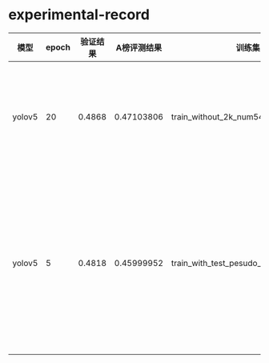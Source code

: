 # experimental-record
|模型|epoch|验证结果|A榜评测结果|训练集|验证集|策略|备注|
|---|------|-------|----------|------|-----|----|---|
|yolov5|20|0.4868|0.47103806|train_without_2k_num5428|val_num1200|2k图存在于验证集中而不出现在训练集|img_size train 1024 val 1344 test 1344   batch_size 8|
|yolov5|5|0.4818|0.45999952|train_with_test_pesudo_labels_num6628|val_num1200|伪标签策略：**testA的数据**推理出标签后将这部分数据补充到训练集中|train 1024 val 1344 test 1344 batch_size 4 **conf 0.4** batch_size 4|
